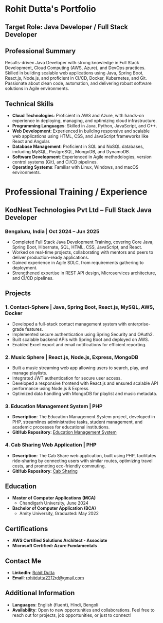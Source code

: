# Rohit Dutta's Portfolio

## Target Role: Java Developer / Full Stack Developer

## Professional Summary

Results-driven Java Developer with strong knowledge in Full Stack Development, Cloud Computing (AWS, Azure), and DevOps practices. Skilled in building scalable web applications using Java, Spring Boot, React.js, Node.js, and proficient in CI/CD, Docker, Kubernetes, and Git. Passionate about clean code, automation, and delivering robust software solutions in Agile environments.

## Technical Skills

- **Cloud Technologies**: Proficient in AWS and Azure, with hands-on experience in deploying, managing, and optimizing cloud infrastructure.
- **Programming Languages**: Skilled in Java, Python, JavaScript, and C++.
- **Web Development**: Experienced in building responsive and scalable web applications using HTML, CSS, and JavaScript frameworks like React and Angular.
- **Database Management**: Proficient in SQL and NoSQL databases, including MySQL, PostgreSQL, MongoDB, and DynamoDB.
- **Software Development**: Experienced in Agile methodologies, version control systems (Git), and CI/CD pipelines.
- **Operating Systems**: Familiar with Linux, Windows, and macOS environments.

# Professional Training / Experience
## KodNest Technologies Pvt Ltd – Full Stack Java Developer
### Bengaluru, India | Oct 2024 – Jun 2025

- Completed Full Stack Java Development Training, covering Core Java, Spring Boot, Hibernate, SQL, HTML, CSS, JavaScript, and React.
- Worked on real-time projects, collaborating with mentors and peers to deliver production-ready applications.
- Gained experience in Agile SDLC, from requirements gathering to deployment.
- Strengthened expertise in REST API design, Microservices architecture, and CI/CD pipelines.

## Projects

### 1. Contact-Sphere | Java, Spring Boot, React.js, MySQL, AWS, Docker
- Developed a full-stack contact management system with enterprise-grade features.
- Implemented secure authentication using Spring Security and OAuth2.
- Built scalable backend APIs with Spring Boot and deployed on AWS.
- Enabled Excel export and email notifications for efficient reporting.

### 2. Music Sphere | React.js, Node.js, Express, MongoDB
- Built a music streaming web app allowing users to search, play, and manage playlists.
- Integrated JWT authentication for secure user access.
- Developed a responsive frontend with React.js and ensured scalable API performance using Node.js & Express.
- Optimized data handling with MongoDB for playlist and music metadata.

### 3. Education Management System | PHP
- **Description**: The Education Management System project, developed in PHP, streamlines administrative tasks, student management, and academic processes for educational institutions.
- **GitHub Repository**: [Education Management System](https://github.com/RoHiT-devloper/education_management_system.git)

### 4. Cab Sharing Web Application | PHP
- **Description**: The Cab Share web application, built using PHP, facilitates ride-sharing by connecting users with similar routes, optimizing travel costs, and promoting eco-friendly commuting.
- **GitHub Repository**: [Cab Sharing](https://github.com/RoHiT-devloper/Cab_Booking_System_Backend.git)


## Education

- **Master of Computer Applications (MCA)**
  - Chandigarh University, June 2024
- **Bachelor of Computer Application (BCA)**
  - Amity University, Graduated: May 2022

## Certifications

- **AWS Certified Solutions Architect - Associate**
- **Microsoft Certified: Azure Fundamentals**

## Contact Me

- **LinkedIn**: [Rohit Dutta](https://www.linkedin.com/in/m-rohit-dutta)
- **Email**: rohitdutta2212rd@gmail.com

## Additional Information

- **Languages**: English (fluent), Hindi, Bengoli
- **Availability**: Open to new opportunities and collaborations. Feel free to reach out for projects, job opportunities, or just to connect!
